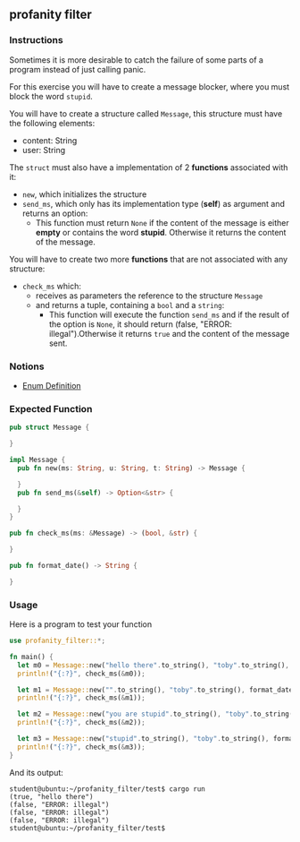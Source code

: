 ## profanity filter

### Instructions

Sometimes it is more desirable to catch the failure of some parts of a program instead of just calling panic.

For this exercise you will have to create a message blocker, where you must block the word `stupid`.

You will have to create a structure called `Message`, this structure
must have the following elements:

- content: String
- user: String

The `struct` must also have a implementation of 2 **functions** associated with it:

- `new`, which initializes the structure
- `send_ms`, which only has its implementation type (**self**) as argument and returns an option:
  - This function must return `None` if the content of the message is either **empty** or contains the word **stupid**. Otherwise it returns the content of the message.

You will have to create two more **functions** that are not associated with any structure:

- `check_ms` which:
  - receives as parameters the reference to the structure `Message`
  - and returns a tuple, containing a `bool` and a `string`:
    - This function will execute the function `send_ms` and if the result of the option is `None`, it should return (false, "ERROR: illegal").Otherwise it returns `true` and the content of the message sent.

### Notions

- [Enum Definition](https://doc.rust-lang.org/stable/book/ch06-01-defining-an-enum.html?highlight=option#the-option-enum-and-its-advantages-over-null-values)

### Expected Function

```rust
pub struct Message {

}

impl Message {
  pub fn new(ms: String, u: String, t: String) -> Message {

  }
  pub fn send_ms(&self) -> Option<&str> {

  }
}

pub fn check_ms(ms: &Message) -> (bool, &str) {

}

pub fn format_date() -> String {

}
```

### Usage

Here is a program to test your function

```rust
use profanity_filter::*;

fn main() {
  let m0 = Message::new("hello there".to_string(), "toby".to_string(), format_date());
  println!("{:?}", check_ms(&m0));

  let m1 = Message::new("".to_string(), "toby".to_string(), format_date());
  println!("{:?}", check_ms(&m1));

  let m2 = Message::new("you are stupid".to_string(), "toby".to_string(), format_date());
  println!("{:?}", check_ms(&m2));

  let m3 = Message::new("stupid".to_string(), "toby".to_string(), format_date());
  println!("{:?}", check_ms(&m3));
}
```

And its output:

```console
student@ubuntu:~/profanity_filter/test$ cargo run
(true, "hello there")
(false, "ERROR: illegal")
(false, "ERROR: illegal")
(false, "ERROR: illegal")
student@ubuntu:~/profanity_filter/test$
```
